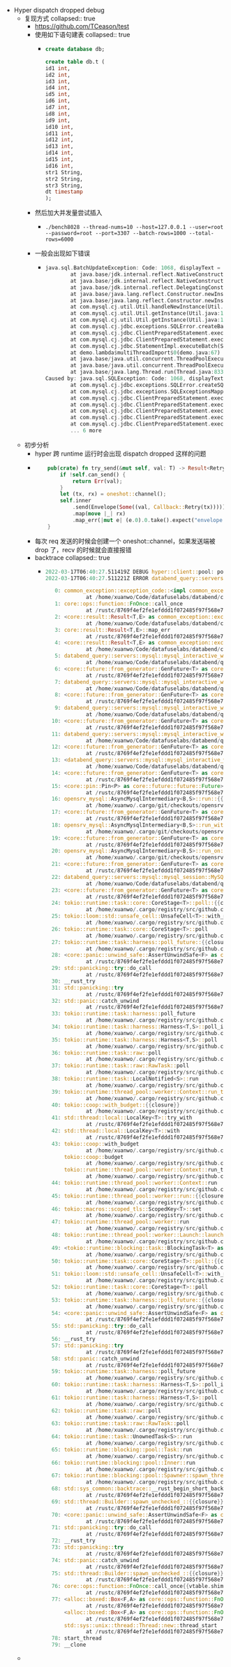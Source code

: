 - Hyper dispatch dropped debug
	- 复现方式
	  collapsed:: true
		- https://github.com/TCeason/test
		- 使用如下语句建表
		  collapsed:: true
			- ```sql
			  create database db;
			  
			  create table db.t (
			  id1 int,
			  id2 int,
			  id3 int,
			  id4 int,
			  id5 int,
			  id6 int,
			  id7 int,
			  id8 int,
			  id9 int,
			  id10 int,
			  id11 int,
			  id12 int,
			  id13 int,
			  id14 int,
			  id15 int,
			  id16 int,
			  str1 String,
			  str2 String,
			  str3 String,
			  dt timestamp
			  );
			  ```
		- 然后加大并发量尝试插入
			- ```shell
			  ./bench8028 --thread-nums=10 --host=127.0.0.1 --user=root --password=root --port=3307 --batch-rows=1000 --total-rows=6000
			  ```
		- 一般会出现如下错误
			- ```rust
			  java.sql.BatchUpdateException: Code: 1068, displayText = Cannot join handle from context's runtime, cause: panic.
			          at java.base/jdk.internal.reflect.NativeConstructorAccessorImpl.newInstance0(Native Method)
			          at java.base/jdk.internal.reflect.NativeConstructorAccessorImpl.newInstance(NativeConstructorAccessorImpl.java:77)
			          at java.base/jdk.internal.reflect.DelegatingConstructorAccessorImpl.newInstance(DelegatingConstructorAccessorImpl.java:45)
			          at java.base/java.lang.reflect.Constructor.newInstanceWithCaller(Constructor.java:499)
			          at java.base/java.lang.reflect.Constructor.newInstance(Constructor.java:480)
			          at com.mysql.cj.util.Util.handleNewInstance(Util.java:192)
			          at com.mysql.cj.util.Util.getInstance(Util.java:167)
			          at com.mysql.cj.util.Util.getInstance(Util.java:174)
			          at com.mysql.cj.jdbc.exceptions.SQLError.createBatchUpdateException(SQLError.java:224)
			          at com.mysql.cj.jdbc.ClientPreparedStatement.executeBatchedInserts(ClientPreparedStatement.java:755)
			          at com.mysql.cj.jdbc.ClientPreparedStatement.executeBatchInternal(ClientPreparedStatement.java:426)
			          at com.mysql.cj.jdbc.StatementImpl.executeBatch(StatementImpl.java:795)
			          at demo.lambda$multiThreadImport$0(demo.java:67)
			          at java.base/java.util.concurrent.ThreadPoolExecutor.runWorker(ThreadPoolExecutor.java:1136)
			          at java.base/java.util.concurrent.ThreadPoolExecutor$Worker.run(ThreadPoolExecutor.java:635)
			          at java.base/java.lang.Thread.run(Thread.java:833)
			  Caused by: java.sql.SQLException: Code: 1068, displayText = Cannot join handle from context's runtime, cause: panic.
			          at com.mysql.cj.jdbc.exceptions.SQLError.createSQLException(SQLError.java:129)
			          at com.mysql.cj.jdbc.exceptions.SQLExceptionsMapping.translateException(SQLExceptionsMapping.java:122)
			          at com.mysql.cj.jdbc.ClientPreparedStatement.executeInternal(ClientPreparedStatement.java:953)
			          at com.mysql.cj.jdbc.ClientPreparedStatement.executeUpdateInternal(ClientPreparedStatement.java:1098)
			          at com.mysql.cj.jdbc.ClientPreparedStatement.executeUpdateInternal(ClientPreparedStatement.java:1046)
			          at com.mysql.cj.jdbc.ClientPreparedStatement.executeLargeUpdate(ClientPreparedStatement.java:1371)
			          at com.mysql.cj.jdbc.ClientPreparedStatement.executeBatchedInserts(ClientPreparedStatement.java:716)
			          ... 6 more
			  
			  ```
	- 初步分析
		- hyper 跨 runtime 运行时会出现 dispatch dropped 这样的问题
		- ```rust
		      pub(crate) fn try_send(&mut self, val: T) -> Result<RetryPromise<T, U>, T> {
		          if !self.can_send() {
		              return Err(val);
		          }
		          let (tx, rx) = oneshot::channel();
		          self.inner
		              .send(Envelope(Some((val, Callback::Retry(tx)))))
		              .map(move |_| rx)
		              .map_err(|mut e| (e.0).0.take().expect("envelope not dropped").0)
		      }
		  ```
		- 每次 req 发送的时候会创建一个 oneshot::channel，如果发送端被 drop 了，recv 的时候就会直接报错
		- backtrace
		  collapsed:: true
			- ```rust
			  2022-03-17T06:40:27.511419Z DEBUG hyper::client::pool: pooling idle connection for ("http", 127.0.0.1:9900)
			  2022-03-17T06:40:27.511221Z ERROR databend_query::servers::mysql::writers::query_result_writer: OnQuery Error: Code: 1068, displayText = Cannot join handle from context's runtime, cause: panic.
			  
			     0: common_exception::exception_code::<impl common_exception::exception::ErrorCode>::TokioError
			               at /home/xuanwo/Code/datafuselabs/databend/common/exception/src/exception_code.rs:36:66
			     1: core::ops::function::FnOnce::call_once
			               at /rustc/8769f4ef2fe1efddd1f072485f97f568e7328f79/library/core/src/ops/function.rs:227:5
			     2: <core::result::Result<T,E> as common_exception::exception::ToErrorCode<T,E,CtxFn>>::map_err_to_code::{{closure}}
			               at /home/xuanwo/Code/datafuselabs/databend/common/exception/src/exception.rs:196:13
			     3: core::result::Result<T,E>::map_err
			               at /rustc/8769f4ef2fe1efddd1f072485f97f568e7328f79/library/core/src/result.rs:842:27
			     4: <core::result::Result<T,E> as common_exception::exception::ToErrorCode<T,E,CtxFn>>::map_err_to_code
			               at /home/xuanwo/Code/datafuselabs/databend/common/exception/src/exception.rs:194:9
			     5: databend_query::servers::mysql::mysql_interactive_worker::InteractiveWorkerBase<W>::exec_query::{{closure}}::{{closure}}
			               at /home/xuanwo/Code/datafuselabs/databend/query/src/servers/mysql/mysql_interactive_worker.rs:342:28
			     6: <core::future::from_generator::GenFuture<T> as core::future::future::Future>::poll
			               at /rustc/8769f4ef2fe1efddd1f072485f97f568e7328f79/library/core/src/future/mod.rs:91:19
			     7: databend_query::servers::mysql::mysql_interactive_worker::InteractiveWorkerBase<W>::exec_query::{{closure}}
			               at /home/xuanwo/Code/datafuselabs/databend/query/src/servers/mysql/mysql_interactive_worker.rs:308:5
			     8: <core::future::from_generator::GenFuture<T> as core::future::future::Future>::poll
			               at /rustc/8769f4ef2fe1efddd1f072485f97f568e7328f79/library/core/src/future/mod.rs:91:19
			     9: databend_query::servers::mysql::mysql_interactive_worker::InteractiveWorkerBase<W>::do_query::{{closure}}::{{closure}}
			               at /home/xuanwo/Code/datafuselabs/databend/query/src/servers/mysql/mysql_interactive_worker.rs:286:57
			    10: <core::future::from_generator::GenFuture<T> as core::future::future::Future>::poll
			               at /rustc/8769f4ef2fe1efddd1f072485f97f568e7328f79/library/core/src/future/mod.rs:91:19
			    11: databend_query::servers::mysql::mysql_interactive_worker::InteractiveWorkerBase<W>::do_query::{{closure}}
			               at /home/xuanwo/Code/datafuselabs/databend/query/src/servers/mysql/mysql_interactive_worker.rs:270:5
			    12: <core::future::from_generator::GenFuture<T> as core::future::future::Future>::poll
			               at /rustc/8769f4ef2fe1efddd1f072485f97f568e7328f79/library/core/src/future/mod.rs:91:19
			    13: <databend_query::servers::mysql::mysql_interactive_worker::InteractiveWorker<W> as opensrv_mysql::AsyncMysqlShim<W>>::on_query::{{closure}}
			               at /home/xuanwo/Code/datafuselabs/databend/query/src/servers/mysql/mysql_interactive_worker.rs:176:47
			    14: <core::future::from_generator::GenFuture<T> as core::future::future::Future>::poll
			               at /rustc/8769f4ef2fe1efddd1f072485f97f568e7328f79/library/core/src/future/mod.rs:91:19
			    15: <core::pin::Pin<P> as core::future::future::Future>::poll
			               at /rustc/8769f4ef2fe1efddd1f072485f97f568e7328f79/library/core/src/future/future.rs:124:9
			    16: opensrv_mysql::AsyncMysqlIntermediary<B,S>::run::{{closure}}
			               at /home/xuanwo/.cargo/git/checkouts/opensrv-2d23bfb068524349/9690be9/mysql/src/lib.rs:1083:30
			    17: <core::future::from_generator::GenFuture<T> as core::future::future::Future>::poll
			               at /rustc/8769f4ef2fe1efddd1f072485f97f568e7328f79/library/core/src/future/mod.rs:91:19
			    18: opensrv_mysql::AsyncMysqlIntermediary<B,S>::run_with_options::{{closure}}
			               at /home/xuanwo/.cargo/git/checkouts/opensrv-2d23bfb068524349/9690be9/mysql/src/lib.rs:835:17
			    19: <core::future::from_generator::GenFuture<T> as core::future::future::Future>::poll
			               at /rustc/8769f4ef2fe1efddd1f072485f97f568e7328f79/library/core/src/future/mod.rs:91:19
			    20: opensrv_mysql::AsyncMysqlIntermediary<B,S>::run_on::{{closure}}
			               at /home/xuanwo/.cargo/git/checkouts/opensrv-2d23bfb068524349/9690be9/mysql/src/lib.rs:815:66
			    21: <core::future::from_generator::GenFuture<T> as core::future::future::Future>::poll
			               at /rustc/8769f4ef2fe1efddd1f072485f97f568e7328f79/library/core/src/future/mod.rs:91:19
			    22: databend_query::servers::mysql::mysql_session::MySQLConnection::run_on_stream::{{closure}}::{{closure}}
			               at /home/xuanwo/Code/datafuselabs/databend/query/src/servers/mysql/mysql_session.rs:44:88
			    23: <core::future::from_generator::GenFuture<T> as core::future::future::Future>::poll
			               at /rustc/8769f4ef2fe1efddd1f072485f97f568e7328f79/library/core/src/future/mod.rs:91:19
			    24: tokio::runtime::task::core::CoreStage<T>::poll::{{closure}}
			               at /home/xuanwo/.cargo/registry/src/github.com-1ecc6299db9ec823/tokio-1.17.0/src/runtime/task/core.rs:161:17
			    25: tokio::loom::std::unsafe_cell::UnsafeCell<T>::with_mut
			               at /home/xuanwo/.cargo/registry/src/github.com-1ecc6299db9ec823/tokio-1.17.0/src/loom/std/unsafe_cell.rs:14:9
			    26: tokio::runtime::task::core::CoreStage<T>::poll
			               at /home/xuanwo/.cargo/registry/src/github.com-1ecc6299db9ec823/tokio-1.17.0/src/runtime/task/core.rs:151:13
			    27: tokio::runtime::task::harness::poll_future::{{closure}}
			               at /home/xuanwo/.cargo/registry/src/github.com-1ecc6299db9ec823/tokio-1.17.0/src/runtime/task/harness.rs:467:19
			    28: <core::panic::unwind_safe::AssertUnwindSafe<F> as core::ops::function::FnOnce<()>>::call_once
			               at /rustc/8769f4ef2fe1efddd1f072485f97f568e7328f79/library/core/src/panic/unwind_safe.rs:271:9
			    29: std::panicking::try::do_call
			               at /rustc/8769f4ef2fe1efddd1f072485f97f568e7328f79/library/std/src/panicking.rs:492:40
			    30: __rust_try
			    31: std::panicking::try
			               at /rustc/8769f4ef2fe1efddd1f072485f97f568e7328f79/library/std/src/panicking.rs:456:19
			    32: std::panic::catch_unwind
			               at /rustc/8769f4ef2fe1efddd1f072485f97f568e7328f79/library/std/src/panic.rs:137:14
			    33: tokio::runtime::task::harness::poll_future
			               at /home/xuanwo/.cargo/registry/src/github.com-1ecc6299db9ec823/tokio-1.17.0/src/runtime/task/harness.rs:455:18
			    34: tokio::runtime::task::harness::Harness<T,S>::poll_inner
			               at /home/xuanwo/.cargo/registry/src/github.com-1ecc6299db9ec823/tokio-1.17.0/src/runtime/task/harness.rs:103:27
			    35: tokio::runtime::task::harness::Harness<T,S>::poll
			               at /home/xuanwo/.cargo/registry/src/github.com-1ecc6299db9ec823/tokio-1.17.0/src/runtime/task/harness.rs:57:15
			    36: tokio::runtime::task::raw::poll
			               at /home/xuanwo/.cargo/registry/src/github.com-1ecc6299db9ec823/tokio-1.17.0/src/runtime/task/raw.rs:128:5
			    37: tokio::runtime::task::raw::RawTask::poll
			               at /home/xuanwo/.cargo/registry/src/github.com-1ecc6299db9ec823/tokio-1.17.0/src/runtime/task/raw.rs:80:18
			    38: tokio::runtime::task::LocalNotified<S>::run
			               at /home/xuanwo/.cargo/registry/src/github.com-1ecc6299db9ec823/tokio-1.17.0/src/runtime/task/mod.rs:347:9
			    39: tokio::runtime::thread_pool::worker::Context::run_task::{{closure}}
			               at /home/xuanwo/.cargo/registry/src/github.com-1ecc6299db9ec823/tokio-1.17.0/src/runtime/thread_pool/worker.rs:425:13
			    40: tokio::coop::with_budget::{{closure}}
			               at /home/xuanwo/.cargo/registry/src/github.com-1ecc6299db9ec823/tokio-1.17.0/src/coop.rs:102:9
			    41: std::thread::local::LocalKey<T>::try_with
			               at /rustc/8769f4ef2fe1efddd1f072485f97f568e7328f79/library/std/src/thread/local.rs:413:16
			    42: std::thread::local::LocalKey<T>::with
			               at /rustc/8769f4ef2fe1efddd1f072485f97f568e7328f79/library/std/src/thread/local.rs:389:9
			    43: tokio::coop::with_budget
			               at /home/xuanwo/.cargo/registry/src/github.com-1ecc6299db9ec823/tokio-1.17.0/src/coop.rs:95:5
			        tokio::coop::budget
			               at /home/xuanwo/.cargo/registry/src/github.com-1ecc6299db9ec823/tokio-1.17.0/src/coop.rs:72:5
			        tokio::runtime::thread_pool::worker::Context::run_task
			               at /home/xuanwo/.cargo/registry/src/github.com-1ecc6299db9ec823/tokio-1.17.0/src/runtime/thread_pool/worker.rs:424:9
			    44: tokio::runtime::thread_pool::worker::Context::run
			               at /home/xuanwo/.cargo/registry/src/github.com-1ecc6299db9ec823/tokio-1.17.0/src/runtime/thread_pool/worker.rs:391:24
			    45: tokio::runtime::thread_pool::worker::run::{{closure}}
			               at /home/xuanwo/.cargo/registry/src/github.com-1ecc6299db9ec823/tokio-1.17.0/src/runtime/thread_pool/worker.rs:376:17
			    46: tokio::macros::scoped_tls::ScopedKey<T>::set
			               at /home/xuanwo/.cargo/registry/src/github.com-1ecc6299db9ec823/tokio-1.17.0/src/macros/scoped_tls.rs:61:9
			    47: tokio::runtime::thread_pool::worker::run
			               at /home/xuanwo/.cargo/registry/src/github.com-1ecc6299db9ec823/tokio-1.17.0/src/runtime/thread_pool/worker.rs:373:5
			    48: tokio::runtime::thread_pool::worker::Launch::launch::{{closure}}
			               at /home/xuanwo/.cargo/registry/src/github.com-1ecc6299db9ec823/tokio-1.17.0/src/runtime/thread_pool/worker.rs:352:45
			    49: <tokio::runtime::blocking::task::BlockingTask<T> as core::future::future::Future>::poll
			               at /home/xuanwo/.cargo/registry/src/github.com-1ecc6299db9ec823/tokio-1.17.0/src/runtime/blocking/task.rs:42:21
			    50: tokio::runtime::task::core::CoreStage<T>::poll::{{closure}}
			               at /home/xuanwo/.cargo/registry/src/github.com-1ecc6299db9ec823/tokio-1.17.0/src/runtime/task/core.rs:161:17
			    51: tokio::loom::std::unsafe_cell::UnsafeCell<T>::with_mut
			               at /home/xuanwo/.cargo/registry/src/github.com-1ecc6299db9ec823/tokio-1.17.0/src/loom/std/unsafe_cell.rs:14:9
			    52: tokio::runtime::task::core::CoreStage<T>::poll
			               at /home/xuanwo/.cargo/registry/src/github.com-1ecc6299db9ec823/tokio-1.17.0/src/runtime/task/core.rs:151:13
			    53: tokio::runtime::task::harness::poll_future::{{closure}}
			               at /home/xuanwo/.cargo/registry/src/github.com-1ecc6299db9ec823/tokio-1.17.0/src/runtime/task/harness.rs:467:19
			    54: <core::panic::unwind_safe::AssertUnwindSafe<F> as core::ops::function::FnOnce<()>>::call_once
			               at /rustc/8769f4ef2fe1efddd1f072485f97f568e7328f79/library/core/src/panic/unwind_safe.rs:271:9
			    55: std::panicking::try::do_call
			               at /rustc/8769f4ef2fe1efddd1f072485f97f568e7328f79/library/std/src/panicking.rs:492:40
			    56: __rust_try
			    57: std::panicking::try
			               at /rustc/8769f4ef2fe1efddd1f072485f97f568e7328f79/library/std/src/panicking.rs:456:19
			    58: std::panic::catch_unwind
			               at /rustc/8769f4ef2fe1efddd1f072485f97f568e7328f79/library/std/src/panic.rs:137:14
			    59: tokio::runtime::task::harness::poll_future
			               at /home/xuanwo/.cargo/registry/src/github.com-1ecc6299db9ec823/tokio-1.17.0/src/runtime/task/harness.rs:455:18
			    60: tokio::runtime::task::harness::Harness<T,S>::poll_inner
			               at /home/xuanwo/.cargo/registry/src/github.com-1ecc6299db9ec823/tokio-1.17.0/src/runtime/task/harness.rs:103:27
			    61: tokio::runtime::task::harness::Harness<T,S>::poll
			               at /home/xuanwo/.cargo/registry/src/github.com-1ecc6299db9ec823/tokio-1.17.0/src/runtime/task/harness.rs:57:15
			    62: tokio::runtime::task::raw::poll
			               at /home/xuanwo/.cargo/registry/src/github.com-1ecc6299db9ec823/tokio-1.17.0/src/runtime/task/raw.rs:128:5
			    63: tokio::runtime::task::raw::RawTask::poll
			               at /home/xuanwo/.cargo/registry/src/github.com-1ecc6299db9ec823/tokio-1.17.0/src/runtime/task/raw.rs:80:18
			    64: tokio::runtime::task::UnownedTask<S>::run
			               at /home/xuanwo/.cargo/registry/src/github.com-1ecc6299db9ec823/tokio-1.17.0/src/runtime/task/mod.rs:384:9
			    65: tokio::runtime::blocking::pool::Task::run
			               at /home/xuanwo/.cargo/registry/src/github.com-1ecc6299db9ec823/tokio-1.17.0/src/runtime/blocking/pool.rs:91:9
			    66: tokio::runtime::blocking::pool::Inner::run
			               at /home/xuanwo/.cargo/registry/src/github.com-1ecc6299db9ec823/tokio-1.17.0/src/runtime/blocking/pool.rs:308:17
			    67: tokio::runtime::blocking::pool::Spawner::spawn_thread::{{closure}}
			               at /home/xuanwo/.cargo/registry/src/github.com-1ecc6299db9ec823/tokio-1.17.0/src/runtime/blocking/pool.rs:288:17
			    68: std::sys_common::backtrace::__rust_begin_short_backtrace
			               at /rustc/8769f4ef2fe1efddd1f072485f97f568e7328f79/library/std/src/sys_common/backtrace.rs:122:18
			    69: std::thread::Builder::spawn_unchecked_::{{closure}}::{{closure}}
			               at /rustc/8769f4ef2fe1efddd1f072485f97f568e7328f79/library/std/src/thread/mod.rs:498:17
			    70: <core::panic::unwind_safe::AssertUnwindSafe<F> as core::ops::function::FnOnce<()>>::call_once
			               at /rustc/8769f4ef2fe1efddd1f072485f97f568e7328f79/library/core/src/panic/unwind_safe.rs:271:9
			    71: std::panicking::try::do_call
			               at /rustc/8769f4ef2fe1efddd1f072485f97f568e7328f79/library/std/src/panicking.rs:492:40
			    72: __rust_try
			    73: std::panicking::try
			               at /rustc/8769f4ef2fe1efddd1f072485f97f568e7328f79/library/std/src/panicking.rs:456:19
			    74: std::panic::catch_unwind
			               at /rustc/8769f4ef2fe1efddd1f072485f97f568e7328f79/library/std/src/panic.rs:137:14
			    75: std::thread::Builder::spawn_unchecked_::{{closure}}
			               at /rustc/8769f4ef2fe1efddd1f072485f97f568e7328f79/library/std/src/thread/mod.rs:497:30
			    76: core::ops::function::FnOnce::call_once{{vtable.shim}}
			               at /rustc/8769f4ef2fe1efddd1f072485f97f568e7328f79/library/core/src/ops/function.rs:227:5
			    77: <alloc::boxed::Box<F,A> as core::ops::function::FnOnce<Args>>::call_once
			               at /rustc/8769f4ef2fe1efddd1f072485f97f568e7328f79/library/alloc/src/boxed.rs:1854:9
			        <alloc::boxed::Box<F,A> as core::ops::function::FnOnce<Args>>::call_once
			               at /rustc/8769f4ef2fe1efddd1f072485f97f568e7328f79/library/alloc/src/boxed.rs:1854:9
			        std::sys::unix::thread::Thread::new::thread_start
			               at /rustc/8769f4ef2fe1efddd1f072485f97f568e7328f79/library/std/src/sys/unix/thread.rs:108:17
			    78: start_thread
			    79: __clone
			  
			  ```
	-